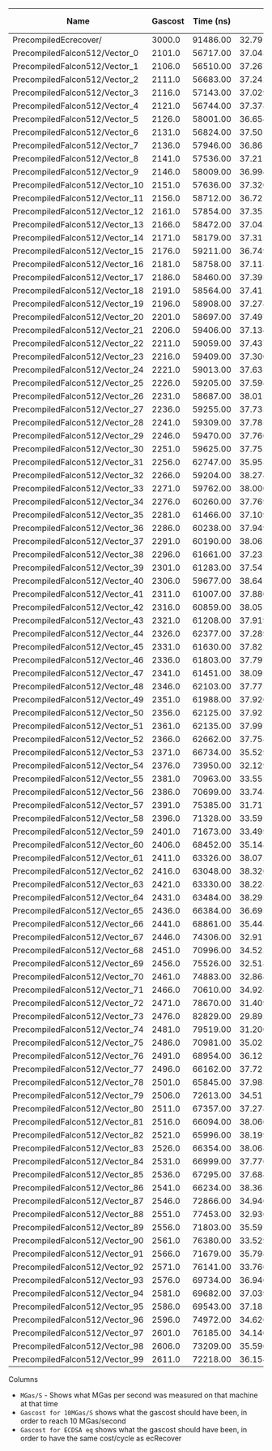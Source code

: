 | Name | Gascost | Time (ns) | MGas/S | Gascost for 10MGas/S | Gascost for ECDSA eq |
| ----- | ----- | ----- | ----- | ----- | ----- |
| PrecompiledEcrecover/ | 3000.0 |       91486.00 | 32.79190258618805 | 914.8600000000001 | 3000.0000000000005 |
| PrecompiledFalcon512/Vector_0 | 2101.0 |       56717.00 | 37.043567184442054 | 567.1700000000001 | 1859.858338980828 |
| PrecompiledFalcon512/Vector_1 | 2106.0 |       56510.00 | 37.26774022296938 | 565.1 | 1853.070415145487 |
| PrecompiledFalcon512/Vector_2 | 2111.0 |       56683.00 | 37.2422066580809 | 566.83 | 1858.7434142928976 |
| PrecompiledFalcon512/Vector_3 | 2116.0 |       57143.00 | 37.029907425231436 | 571.4300000000001 | 1873.827689482544 |
| PrecompiledFalcon512/Vector_4 | 2121.0 |       56744.00 | 37.378401240659805 | 567.44 | 1860.743720350655 |
| PrecompiledFalcon512/Vector_5 | 2126.0 |       58001.00 | 36.654540438957945 | 580.01 | 1901.9631419014934 |
| PrecompiledFalcon512/Vector_6 | 2131.0 |       56824.00 | 37.50175981979445 | 568.24 | 1863.36707255755 |
| PrecompiledFalcon512/Vector_7 | 2136.0 |       57946.00 | 36.861905912401205 | 579.46 | 1900.159587259253 |
| PrecompiledFalcon512/Vector_8 | 2141.0 |       57536.00 | 37.2114849833148 | 575.36 | 1886.7149071989159 |
| PrecompiledFalcon512/Vector_9 | 2146.0 |       58009.00 | 36.99425951145512 | 580.09 | 1902.2254771221828 |
| PrecompiledFalcon512/Vector_10 | 2151.0 |       57636.00 | 37.32042473454091 | 576.36 | 1889.9940974575345 |
| PrecompiledFalcon512/Vector_11 | 2156.0 |       58712.00 | 36.721624199482214 | 587.12 | 1925.278184640273 |
| PrecompiledFalcon512/Vector_12 | 2161.0 |       57854.00 | 37.35264631659003 | 578.5400000000001 | 1897.1427322213237 |
| PrecompiledFalcon512/Vector_13 | 2166.0 |       58472.00 | 37.04337118620879 | 584.72 | 1917.408128019588 |
| PrecompiledFalcon512/Vector_14 | 2171.0 |       58179.00 | 37.315869987452515 | 581.7900000000001 | 1907.8001005618348 |
| PrecompiledFalcon512/Vector_15 | 2176.0 |       59211.00 | 36.74992822279644 | 592.11 | 1941.6413440307808 |
| PrecompiledFalcon512/Vector_16 | 2181.0 |       58758.00 | 37.11834984172368 | 587.58 | 1926.7866121592376 |
| PrecompiledFalcon512/Vector_17 | 2186.0 |       58460.00 | 37.39308929182347 | 584.6 | 1917.0146251885537 |
| PrecompiledFalcon512/Vector_18 | 2191.0 |       58564.00 | 37.41206201762175 | 585.64 | 1920.4249830575172 |
| PrecompiledFalcon512/Vector_19 | 2196.0 |       58908.00 | 37.278468119779994 | 589.08 | 1931.705397547166 |
| PrecompiledFalcon512/Vector_20 | 2201.0 |       58697.00 | 37.49765746119904 | 586.97 | 1924.7863061014802 |
| PrecompiledFalcon512/Vector_21 | 2206.0 |       59406.00 | 37.13429619903714 | 594.0600000000001 | 1948.0357650350877 |
| PrecompiledFalcon512/Vector_22 | 2211.0 |       59059.00 | 37.43713913205439 | 590.59 | 1936.6569748376803 |
| PrecompiledFalcon512/Vector_23 | 2216.0 |       59409.00 | 37.30074567826423 | 594.09 | 1948.1341407428463 |
| PrecompiledFalcon512/Vector_24 | 2221.0 |       59013.00 | 37.63577516818328 | 590.1300000000001 | 1935.1485473187156 |
| PrecompiledFalcon512/Vector_25 | 2226.0 |       59205.00 | 37.59817582974411 | 592.0500000000001 | 1941.444592615264 |
| PrecompiledFalcon512/Vector_26 | 2231.0 |       58687.00 | 38.01523335662071 | 586.87 | 1924.4583870756182 |
| PrecompiledFalcon512/Vector_27 | 2236.0 |       59255.00 | 37.735212218378194 | 592.55 | 1943.084187744573 |
| PrecompiledFalcon512/Vector_28 | 2241.0 |       59309.00 | 37.78515908209547 | 593.09 | 1944.8549504842274 |
| PrecompiledFalcon512/Vector_29 | 2246.0 |       59470.00 | 37.76694131494871 | 594.7 | 1950.1344468006037 |
| PrecompiledFalcon512/Vector_30 | 2251.0 |       59625.00 | 37.75262054507338 | 596.2500000000001 | 1955.2171917014628 |
| PrecompiledFalcon512/Vector_31 | 2256.0 |       62747.00 | 35.95391014709867 | 627.47 | 2057.593511575542 |
| PrecompiledFalcon512/Vector_32 | 2266.0 |       59204.00 | 38.27444091615431 | 592.0400000000001 | 1941.4118007126776 |
| PrecompiledFalcon512/Vector_33 | 2271.0 |       59762.00 | 38.00073625380677 | 597.62 | 1959.7096823557704 |
| PrecompiledFalcon512/Vector_34 | 2276.0 |       60260.00 | 37.769664785927645 | 602.6 | 1976.040049843692 |
| PrecompiledFalcon512/Vector_35 | 2281.0 |       61466.00 | 37.1099469625484 | 614.66 | 2015.5870843626346 |
| PrecompiledFalcon512/Vector_36 | 2286.0 |       60238.00 | 37.949467113782 | 602.38 | 1975.318627986796 |
| PrecompiledFalcon512/Vector_37 | 2291.0 |       60190.00 | 38.06280112975577 | 601.9000000000001 | 1973.744616662659 |
| PrecompiledFalcon512/Vector_38 | 2296.0 |       61661.00 | 37.235854105512395 | 616.61 | 2021.9815053669415 |
| PrecompiledFalcon512/Vector_39 | 2301.0 |       61283.00 | 37.54711747140317 | 612.83 | 2009.5861661893625 |
| PrecompiledFalcon512/Vector_40 | 2306.0 |       59677.00 | 38.64135261491027 | 596.7700000000001 | 1956.9223706359446 |
| PrecompiledFalcon512/Vector_41 | 2311.0 |       61007.00 | 37.88089891323946 | 610.07 | 2000.5356010755745 |
| PrecompiledFalcon512/Vector_42 | 2316.0 |       60859.00 | 38.05517671995925 | 608.59 | 1995.6823994928186 |
| PrecompiledFalcon512/Vector_43 | 2321.0 |       61208.00 | 37.91987975428049 | 612.08 | 2007.1267734953983 |
| PrecompiledFalcon512/Vector_44 | 2326.0 |       62377.00 | 37.28938551068503 | 623.77 | 2045.4605076186522 |
| PrecompiledFalcon512/Vector_45 | 2331.0 |       61630.00 | 37.82248904754178 | 616.3000000000001 | 2020.9649563867697 |
| PrecompiledFalcon512/Vector_46 | 2336.0 |       61803.00 | 37.79751791984208 | 618.0300000000001 | 2026.6379555341803 |
| PrecompiledFalcon512/Vector_47 | 2341.0 |       61451.00 | 38.09539307741127 | 614.5100000000001 | 2015.0952058238422 |
| PrecompiledFalcon512/Vector_48 | 2346.0 |       62103.00 | 37.7759528525192 | 621.03 | 2036.4755263100365 |
| PrecompiledFalcon512/Vector_49 | 2351.0 |       61988.00 | 37.92669548944957 | 619.88 | 2032.7044575126251 |
| PrecompiledFalcon512/Vector_50 | 2356.0 |       62125.00 | 37.92354124748491 | 621.2500000000001 | 2037.196948166933 |
| PrecompiledFalcon512/Vector_51 | 2361.0 |       62135.00 | 37.99790778144364 | 621.35 | 2037.5248671927945 |
| PrecompiledFalcon512/Vector_52 | 2366.0 |       62662.00 | 37.758130924643325 | 626.62 | 2054.806199855716 |
| PrecompiledFalcon512/Vector_53 | 2371.0 |       66734.00 | 35.52911559325082 | 667.34 | 2188.3348271866735 |
| PrecompiledFalcon512/Vector_54 | 2376.0 |       73950.00 | 32.129817444219064 | 739.5000000000001 | 2424.961196248607 |
| PrecompiledFalcon512/Vector_55 | 2381.0 |       70963.00 | 33.55269647562814 | 709.63 | 2327.011783223663 |
| PrecompiledFalcon512/Vector_56 | 2386.0 |       70699.00 | 33.74870931696346 | 706.9900000000001 | 2318.3547209409094 |
| PrecompiledFalcon512/Vector_57 | 2391.0 |       75385.00 | 31.717185116402465 | 753.8500000000001 | 2472.0175764597866 |
| PrecompiledFalcon512/Vector_58 | 2396.0 |       71328.00 | 33.59129654553612 | 713.2800000000001 | 2338.9808276676217 |
| PrecompiledFalcon512/Vector_59 | 2401.0 |       71673.00 | 33.49936517238011 | 716.73 | 2350.294034059856 |
| PrecompiledFalcon512/Vector_60 | 2406.0 |       68452.00 | 35.14871734938351 | 684.52 | 2244.6713158297443 |
| PrecompiledFalcon512/Vector_61 | 2411.0 |       63326.00 | 38.07282948551938 | 633.2600000000001 | 2076.580023172945 |
| PrecompiledFalcon512/Vector_62 | 2416.0 |       63048.00 | 38.32001015099607 | 630.4800000000001 | 2067.4638742539846 |
| PrecompiledFalcon512/Vector_63 | 2421.0 |       63330.00 | 38.228327806726675 | 633.3000000000001 | 2076.7111907832896 |
| PrecompiledFalcon512/Vector_64 | 2431.0 |       63484.00 | 38.29311322537962 | 634.84 | 2081.7611437815626 |
| PrecompiledFalcon512/Vector_65 | 2436.0 |       66384.00 | 36.69558929862617 | 663.84 | 2176.8576612815077 |
| PrecompiledFalcon512/Vector_66 | 2441.0 |       68861.00 | 35.44822178010775 | 688.61 | 2258.0832039874954 |
| PrecompiledFalcon512/Vector_67 | 2446.0 |       74306.00 | 32.91793394880629 | 743.0600000000001 | 2436.6351135692894 |
| PrecompiledFalcon512/Vector_68 | 2451.0 |       70996.00 | 34.52307172235056 | 709.9600000000002 | 2328.0939160090074 |
| PrecompiledFalcon512/Vector_69 | 2456.0 |       75526.00 | 32.518602865238456 | 755.2600000000001 | 2476.641234724439 |
| PrecompiledFalcon512/Vector_70 | 2461.0 |       74883.00 | 32.864602112629036 | 748.83 | 2455.5560413615203 |
| PrecompiledFalcon512/Vector_71 | 2466.0 |       70610.00 | 34.924231695227306 | 706.1 | 2315.4362416107383 |
| PrecompiledFalcon512/Vector_72 | 2471.0 |       78670.00 | 31.409686030252953 | 786.7 | 2579.738976455414 |
| PrecompiledFalcon512/Vector_73 | 2476.0 |       82829.00 | 29.892911902835966 | 828.2900000000001 | 2716.12049931137 |
| PrecompiledFalcon512/Vector_74 | 2481.0 |       79519.00 | 31.200090544398194 | 795.19 | 2607.5793017510878 |
| PrecompiledFalcon512/Vector_75 | 2486.0 |       70981.00 | 35.02345698144574 | 709.8100000000001 | 2327.6020374702143 |
| PrecompiledFalcon512/Vector_76 | 2491.0 |       68954.00 | 36.12553296400499 | 689.5400000000001 | 2261.132850928011 |
| PrecompiledFalcon512/Vector_77 | 2496.0 |       66162.00 | 37.725582660741814 | 661.6200000000001 | 2169.5778589073743 |
| PrecompiledFalcon512/Vector_78 | 2501.0 |       65845.00 | 37.983142227959604 | 658.45 | 2159.1828257875522 |
| PrecompiledFalcon512/Vector_79 | 2506.0 |       72613.00 | 34.511726550342225 | 726.13 | 2381.118422490873 |
| PrecompiledFalcon512/Vector_80 | 2511.0 |       67357.00 | 37.27897620143415 | 673.5699999999999 | 2208.7641824978687 |
| PrecompiledFalcon512/Vector_81 | 2516.0 |       66094.00 | 38.06699549127001 | 660.94 | 2167.3480095315135 |
| PrecompiledFalcon512/Vector_82 | 2521.0 |       65996.00 | 38.199284805139705 | 659.9600000000002 | 2164.134403078067 |
| PrecompiledFalcon512/Vector_83 | 2526.0 |       66354.00 | 38.0685414594448 | 663.5400000000001 | 2175.8739042039224 |
| PrecompiledFalcon512/Vector_84 | 2531.0 |       66999.00 | 37.77668323407812 | 669.99 | 2197.024681372013 |
| PrecompiledFalcon512/Vector_85 | 2536.0 |       67295.00 | 37.68482056616391 | 672.9499999999999 | 2206.731084537525 |
| PrecompiledFalcon512/Vector_86 | 2541.0 |       66234.00 | 38.36398224476855 | 662.34 | 2171.9388758935797 |
| PrecompiledFalcon512/Vector_87 | 2546.0 |       72866.00 | 34.940850327999335 | 728.6600000000001 | 2389.414773845179 |
| PrecompiledFalcon512/Vector_88 | 2551.0 |       77453.00 | 32.93610318515745 | 774.5300000000001 | 2539.831231008023 |
| PrecompiledFalcon512/Vector_89 | 2556.0 |       71803.00 | 35.59739843739119 | 718.0300000000001 | 2354.556981396061 |
| PrecompiledFalcon512/Vector_90 | 2561.0 |       76380.00 | 33.52971982194291 | 763.8000000000001 | 2504.6455195330436 |
| PrecompiledFalcon512/Vector_91 | 2566.0 |       71679.00 | 35.798490492333876 | 716.7900000000001 | 2350.4907854753733 |
| PrecompiledFalcon512/Vector_92 | 2571.0 |       76141.00 | 33.76630199235628 | 761.41 | 2496.8082548149446 |
| PrecompiledFalcon512/Vector_93 | 2576.0 |       69734.00 | 36.940373418992166 | 697.34 | 2286.7105349452377 |
| PrecompiledFalcon512/Vector_94 | 2581.0 |       69682.00 | 37.03969461266898 | 696.82 | 2285.005356010756 |
| PrecompiledFalcon512/Vector_95 | 2586.0 |       69543.00 | 37.18562615935465 | 695.4300000000001 | 2280.447281551276 |
| PrecompiledFalcon512/Vector_96 | 2596.0 |       74972.00 | 34.62626047057568 | 749.72 | 2458.4745206916905 |
| PrecompiledFalcon512/Vector_97 | 2601.0 |       76185.00 | 34.14057885410514 | 761.85 | 2498.2510985287367 |
| PrecompiledFalcon512/Vector_98 | 2606.0 |       73209.00 | 35.5967162507342 | 732.0900000000001 | 2400.6623964322416 |
| PrecompiledFalcon512/Vector_99 | 2611.0 |       72218.00 | 36.15442133540114 | 722.1800000000001 | 2368.1656209693288 |

Columns

* `MGas/S` - Shows what MGas per second was measured on that machine at that time
* `Gascost for 10MGas/S` shows what the gascost should have been, in order to reach 10 MGas/second
* `Gascost for ECDSA eq` shows what the gascost should have been, in order to have the same cost/cycle as ecRecover
    
